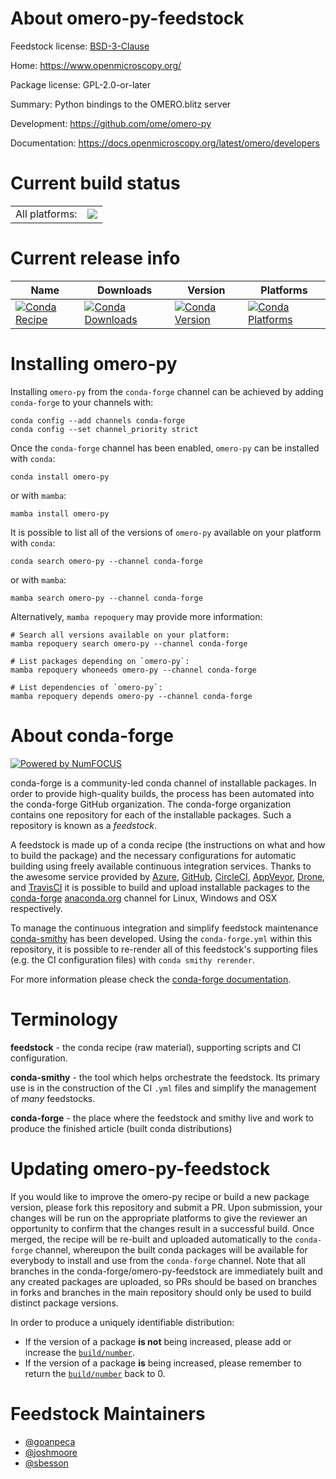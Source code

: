 About omero-py-feedstock
========================

Feedstock license: [BSD-3-Clause](https://github.com/conda-forge/omero-py-feedstock/blob/main/LICENSE.txt)

Home: https://www.openmicroscopy.org/

Package license: GPL-2.0-or-later

Summary: Python bindings to the OMERO.blitz server

Development: https://github.com/ome/omero-py

Documentation: https://docs.openmicroscopy.org/latest/omero/developers

Current build status
====================


<table><tr><td>All platforms:</td>
    <td>
      <a href="https://dev.azure.com/conda-forge/feedstock-builds/_build/latest?definitionId=15816&branchName=main">
        <img src="https://dev.azure.com/conda-forge/feedstock-builds/_apis/build/status/omero-py-feedstock?branchName=main">
      </a>
    </td>
  </tr>
</table>

Current release info
====================

| Name | Downloads | Version | Platforms |
| --- | --- | --- | --- |
| [![Conda Recipe](https://img.shields.io/badge/recipe-omero--py-green.svg)](https://anaconda.org/conda-forge/omero-py) | [![Conda Downloads](https://img.shields.io/conda/dn/conda-forge/omero-py.svg)](https://anaconda.org/conda-forge/omero-py) | [![Conda Version](https://img.shields.io/conda/vn/conda-forge/omero-py.svg)](https://anaconda.org/conda-forge/omero-py) | [![Conda Platforms](https://img.shields.io/conda/pn/conda-forge/omero-py.svg)](https://anaconda.org/conda-forge/omero-py) |

Installing omero-py
===================

Installing `omero-py` from the `conda-forge` channel can be achieved by adding `conda-forge` to your channels with:

```
conda config --add channels conda-forge
conda config --set channel_priority strict
```

Once the `conda-forge` channel has been enabled, `omero-py` can be installed with `conda`:

```
conda install omero-py
```

or with `mamba`:

```
mamba install omero-py
```

It is possible to list all of the versions of `omero-py` available on your platform with `conda`:

```
conda search omero-py --channel conda-forge
```

or with `mamba`:

```
mamba search omero-py --channel conda-forge
```

Alternatively, `mamba repoquery` may provide more information:

```
# Search all versions available on your platform:
mamba repoquery search omero-py --channel conda-forge

# List packages depending on `omero-py`:
mamba repoquery whoneeds omero-py --channel conda-forge

# List dependencies of `omero-py`:
mamba repoquery depends omero-py --channel conda-forge
```


About conda-forge
=================

[![Powered by
NumFOCUS](https://img.shields.io/badge/powered%20by-NumFOCUS-orange.svg?style=flat&colorA=E1523D&colorB=007D8A)](https://numfocus.org)

conda-forge is a community-led conda channel of installable packages.
In order to provide high-quality builds, the process has been automated into the
conda-forge GitHub organization. The conda-forge organization contains one repository
for each of the installable packages. Such a repository is known as a *feedstock*.

A feedstock is made up of a conda recipe (the instructions on what and how to build
the package) and the necessary configurations for automatic building using freely
available continuous integration services. Thanks to the awesome service provided by
[Azure](https://azure.microsoft.com/en-us/services/devops/), [GitHub](https://github.com/),
[CircleCI](https://circleci.com/), [AppVeyor](https://www.appveyor.com/),
[Drone](https://cloud.drone.io/welcome), and [TravisCI](https://travis-ci.com/)
it is possible to build and upload installable packages to the
[conda-forge](https://anaconda.org/conda-forge) [anaconda.org](https://anaconda.org/)
channel for Linux, Windows and OSX respectively.

To manage the continuous integration and simplify feedstock maintenance
[conda-smithy](https://github.com/conda-forge/conda-smithy) has been developed.
Using the ``conda-forge.yml`` within this repository, it is possible to re-render all of
this feedstock's supporting files (e.g. the CI configuration files) with ``conda smithy rerender``.

For more information please check the [conda-forge documentation](https://conda-forge.org/docs/).

Terminology
===========

**feedstock** - the conda recipe (raw material), supporting scripts and CI configuration.

**conda-smithy** - the tool which helps orchestrate the feedstock.
                   Its primary use is in the construction of the CI ``.yml`` files
                   and simplify the management of *many* feedstocks.

**conda-forge** - the place where the feedstock and smithy live and work to
                  produce the finished article (built conda distributions)


Updating omero-py-feedstock
===========================

If you would like to improve the omero-py recipe or build a new
package version, please fork this repository and submit a PR. Upon submission,
your changes will be run on the appropriate platforms to give the reviewer an
opportunity to confirm that the changes result in a successful build. Once
merged, the recipe will be re-built and uploaded automatically to the
`conda-forge` channel, whereupon the built conda packages will be available for
everybody to install and use from the `conda-forge` channel.
Note that all branches in the conda-forge/omero-py-feedstock are
immediately built and any created packages are uploaded, so PRs should be based
on branches in forks and branches in the main repository should only be used to
build distinct package versions.

In order to produce a uniquely identifiable distribution:
 * If the version of a package **is not** being increased, please add or increase
   the [``build/number``](https://docs.conda.io/projects/conda-build/en/latest/resources/define-metadata.html#build-number-and-string).
 * If the version of a package **is** being increased, please remember to return
   the [``build/number``](https://docs.conda.io/projects/conda-build/en/latest/resources/define-metadata.html#build-number-and-string)
   back to 0.

Feedstock Maintainers
=====================

* [@goanpeca](https://github.com/goanpeca/)
* [@joshmoore](https://github.com/joshmoore/)
* [@sbesson](https://github.com/sbesson/)

